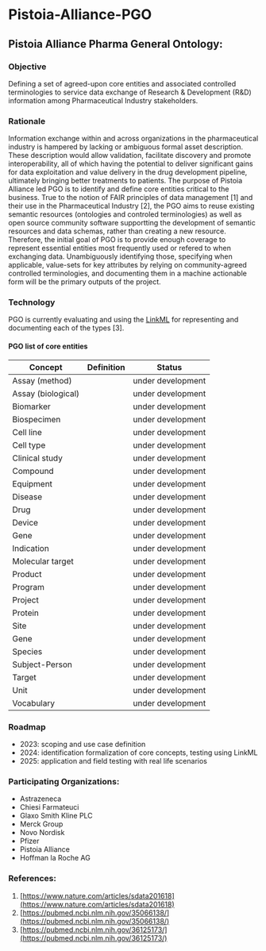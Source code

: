 # Pistoia-Alliance-PGO

## Pistoia Alliance Pharma General Ontology: 

### Objective
Defining a set of agreed-upon core entities and associated controlled terminologies to service data exchange of Research & Development (R&D) information among Pharmaceutical Industry stakeholders.

### Rationale

Information exchange within and across organizations in the pharmaceutical industry is hampered by lacking or ambiguous formal asset description.
These description would allow validation, facilitate discovery and promote interoperability, all of which having the potential to deliver significant gains for data exploitation and value delivery in the drug development pipeline, ultimately bringing better treatments to patients.
The purpose of Pistoia Alliance led PGO is to identify and define core entities critical to the business. True to the notion of FAIR principles of data management [1] and their use in the Pharmaceutical Industry [2], the PGO aims to
reuse existing semantic resources (ontologies and controled terminologies) as well as open source community software supportting the development of semantic resources and data schemas, rather than creating a new resource.
Therefore, the initial goal of PGO is to provide enough coverage to represent essential entities most frequently used or refered to when exchanging data.
Unambiguously identifying those, specifying when applicable, value-sets for key attributes by relying on community-agreed controlled terminologies, and documenting them in a machine actionable form will be the primary outputs of the project.

### Technology

PGO is currently evaluating and using the [LinkML](https://linkml.org) for representing and documenting each of the types [3].

#### PGO list of core entities

| Concept | Definition | Status | 
|--|--|--|
|Assay (method)| | under development|
|Assay (biological)| | under development|
|Biomarker|| under development|
|Biospecimen|| under development|
|Cell line|| under development|
|Cell type|| under development|
|Clinical study|| under development|
|Compound|| under development|
|Equipment|| under development|
|Disease|| under development|
|Drug|| under development|
|Device|| under development|
|Gene|| under development|
|Indication|| under development|
|Molecular target|| under development|
|Product|| under development|
|Program|| under development|
|Project|| under development|
|Protein|| under development|
|Site|| under development|
|Gene|| under development|
|Species|| under development|
|Subject-Person|| under development|
|Target|| under development|
|Unit|| under development|
|Vocabulary|| under development|

### Roadmap

- 2023: scoping and use case definition
- 2024: identification formalization of core concepts, testing using LinkML
- 2025: application and field testing with real life scenarios



### Participating Organizations:
- Astrazeneca
- Chiesi Farmateuci
- Glaxo Smith Kline PLC
- Merck Group
- Novo Nordisk
- Pfizer
- Pistoia Alliance
- Hoffman la Roche AG

### References:
1. [https://www.nature.com/articles/sdata201618](https://www.nature.com/articles/sdata201618)
2. [https://pubmed.ncbi.nlm.nih.gov/35066138/](https://pubmed.ncbi.nlm.nih.gov/35066138/)
3. [https://pubmed.ncbi.nlm.nih.gov/36125173/](https://pubmed.ncbi.nlm.nih.gov/36125173/)
